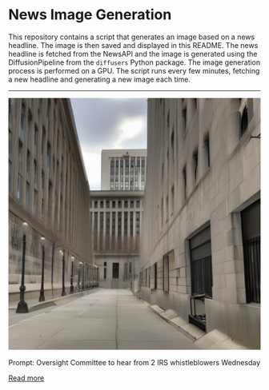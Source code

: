 # News Image Generation
This repository contains a script that generates an image based on a news headline. The image is then saved and displayed in this README.
The news headline is fetched from the NewsAPI and the image is generated using the DiffusionPipeline from the `diffusers` Python package. The image generation process is performed on a GPU.
The script runs every few minutes, fetching a new headline and generating a new image each time.

---

![Generated Image](image.png)

Prompt: Oversight Committee to hear from 2 IRS whistleblowers Wednesday

[Read more](https://www.cnn.com/2023/07/19/politics/oversight-committee-hearing-irs-whistleblowers/index.html)